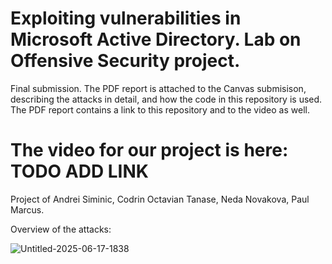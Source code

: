 # Exploiting vulnerabilities in Microsoft Active Directory. Lab on Offensive Security project.

Final submission. The PDF report is attached to the Canvas submisison, describing the attacks in detail, and how the code in this repository is used. The PDF report contains a link to this repository and to the video as well.

# The video for our project is here: TODO ADD LINK


Project of Andrei Siminic, Codrin Octavian Tanase, Neda Novakova, Paul Marcus.

Overview of the attacks:


![Untitled-2025-06-17-1838](https://github.com/user-attachments/assets/71710258-fe97-4403-a5db-5ecacf5096e6)
